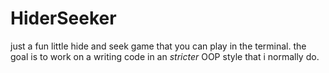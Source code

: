 # HiderSeeker
just a fun little hide and seek game that you can play in the terminal.
the goal is to work on a writing code in an *stricter* OOP style that i normally do.
